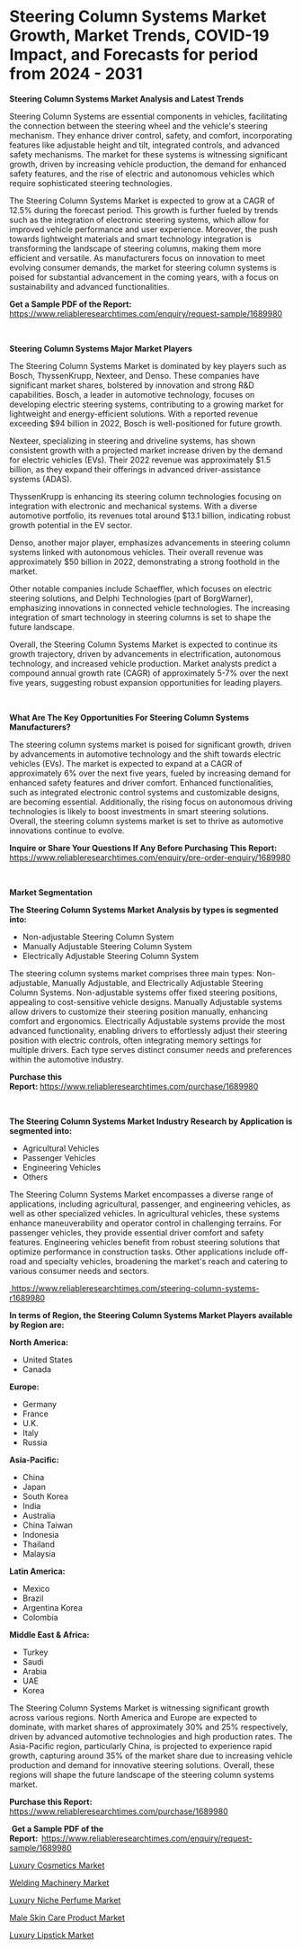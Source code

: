 <p><h1>Steering Column Systems Market Growth, Market Trends, COVID-19 Impact, and Forecasts for period from 2024 - 2031</h1></p><p><strong>Steering Column Systems Market Analysis and Latest Trends</strong></p>
<p><p>Steering Column Systems are essential components in vehicles, facilitating the connection between the steering wheel and the vehicle's steering mechanism. They enhance driver control, safety, and comfort, incorporating features like adjustable height and tilt, integrated controls, and advanced safety mechanisms. The market for these systems is witnessing significant growth, driven by increasing vehicle production, the demand for enhanced safety features, and the rise of electric and autonomous vehicles which require sophisticated steering technologies.</p><p>The Steering Column Systems Market is expected to grow at a CAGR of 12.5% during the forecast period. This growth is further fueled by trends such as the integration of electronic steering systems, which allow for improved vehicle performance and user experience. Moreover, the push towards lightweight materials and smart technology integration is transforming the landscape of steering columns, making them more efficient and versatile. As manufacturers focus on innovation to meet evolving consumer demands, the market for steering column systems is poised for substantial advancement in the coming years, with a focus on sustainability and advanced functionalities.</p></p>
<p><strong>Get a Sample PDF of the Report:&nbsp;</strong> <a href="https://www.reliableresearchtimes.com/enquiry/request-sample/1689980?utm_campaign=1626&utm_medium=2&utm_source=Github&utm_content=ia&utm_term=17102024&utm_id=steering-column-systems">https://www.reliableresearchtimes.com/enquiry/request-sample/1689980</a></p>
<p>&nbsp;</p>
<p><strong>Steering Column Systems Major Market Players</strong></p>
<p><p>The Steering Column Systems Market is dominated by key players such as Bosch, ThyssenKrupp, Nexteer, and Denso. These companies have significant market shares, bolstered by innovation and strong R&D capabilities. Bosch, a leader in automotive technology, focuses on developing electric steering systems, contributing to a growing market for lightweight and energy-efficient solutions. With a reported revenue exceeding $94 billion in 2022, Bosch is well-positioned for future growth.</p><p>Nexteer, specializing in steering and driveline systems, has shown consistent growth with a projected market increase driven by the demand for electric vehicles (EVs). Their 2022 revenue was approximately $1.5 billion, as they expand their offerings in advanced driver-assistance systems (ADAS).</p><p>ThyssenKrupp is enhancing its steering column technologies focusing on integration with electronic and mechanical systems. With a diverse automotive portfolio, its revenues total around $13.1 billion, indicating robust growth potential in the EV sector.</p><p>Denso, another major player, emphasizes advancements in steering column systems linked with autonomous vehicles. Their overall revenue was approximately $50 billion in 2022, demonstrating a strong foothold in the market.</p><p>Other notable companies include Schaeffler, which focuses on electric steering solutions, and Delphi Technologies (part of BorgWarner), emphasizing innovations in connected vehicle technologies. The increasing integration of smart technology in steering columns is set to shape the future landscape.</p><p>Overall, the Steering Column Systems Market is expected to continue its growth trajectory, driven by advancements in electrification, autonomous technology, and increased vehicle production. Market analysts predict a compound annual growth rate (CAGR) of approximately 5-7% over the next five years, suggesting robust expansion opportunities for leading players.</p></p>
<p>&nbsp;</p>
<p><strong>What Are The Key Opportunities For Steering Column Systems Manufacturers?</strong></p>
<p><p>The steering column systems market is poised for significant growth, driven by advancements in automotive technology and the shift towards electric vehicles (EVs). The market is expected to expand at a CAGR of approximately 6% over the next five years, fueled by increasing demand for enhanced safety features and driver comfort. Enhanced functionalities, such as integrated electronic control systems and customizable designs, are becoming essential. Additionally, the rising focus on autonomous driving technologies is likely to boost investments in smart steering solutions. Overall, the steering column systems market is set to thrive as automotive innovations continue to evolve.</p></p>
<p><strong>Inquire or Share Your Questions If Any Before Purchasing This Report:</strong> <a href="https://www.reliableresearchtimes.com/enquiry/pre-order-enquiry/1689980?utm_campaign=1626&utm_medium=2&utm_source=Github&utm_content=ia&utm_term=17102024&utm_id=steering-column-systems">https://www.reliableresearchtimes.com/enquiry/pre-order-enquiry/1689980</a></p>
<p>&nbsp;</p>
<p><strong>Market Segmentation</strong></p>
<p><strong>The Steering Column Systems Market Analysis by types is segmented into:</strong></p>
<p><ul><li>Non-adjustable Steering Column System</li><li>Manually Adjustable Steering Column System</li><li>Electrically Adjustable Steering Column System</li></ul></p>
<p><p>The steering column systems market comprises three main types: Non-adjustable, Manually Adjustable, and Electrically Adjustable Steering Column Systems. Non-adjustable systems offer fixed steering positions, appealing to cost-sensitive vehicle designs. Manually Adjustable systems allow drivers to customize their steering position manually, enhancing comfort and ergonomics. Electrically Adjustable systems provide the most advanced functionality, enabling drivers to effortlessly adjust their steering position with electric controls, often integrating memory settings for multiple drivers. Each type serves distinct consumer needs and preferences within the automotive industry.</p></p>
<p><strong>Purchase this Report:&nbsp;</strong><a href="https://www.reliableresearchtimes.com/purchase/1689980?utm_campaign=1626&utm_medium=2&utm_source=Github&utm_content=ia&utm_term=17102024&utm_id=steering-column-systems">https://www.reliableresearchtimes.com/purchase/1689980</a></p>
<p>&nbsp;</p>
<p><strong>The Steering Column Systems Market Industry Research by Application is segmented into:</strong></p>
<p><ul><li>Agricultural Vehicles</li><li>Passenger Vehicles</li><li>Engineering Vehicles</li><li>Others</li></ul></p>
<p><p>The Steering Column Systems Market encompasses a diverse range of applications, including agricultural, passenger, and engineering vehicles, as well as other specialized vehicles. In agricultural vehicles, these systems enhance maneuverability and operator control in challenging terrains. For passenger vehicles, they provide essential driver comfort and safety features. Engineering vehicles benefit from robust steering solutions that optimize performance in construction tasks. Other applications include off-road and specialty vehicles, broadening the market's reach and catering to various consumer needs and sectors.</p></p>
<p><a href="https://www.reliableresearchtimes.com/steering-column-systems-r1689980?utm_campaign=1626&utm_medium=2&utm_source=Github&utm_content=ia&utm_term=17102024&utm_id=steering-column-systems">&nbsp;https://www.reliableresearchtimes.com/steering-column-systems-r1689980</a></p>
<p><strong>In terms of Region, the Steering Column Systems Market Players available by Region are:</strong></p>
<p>
    <p> <strong> North America: </strong>
        <ul>
            <li>United States</li>
            <li>Canada</li>
        </ul>
        </p> 
    <p> <strong> Europe: </strong>
        <ul>
            <li>Germany</li>
            <li>France</li>
            <li>U.K.</li>
            <li>Italy</li>
            <li>Russia</li>
        </ul>
        </p> 
    <p> <strong> Asia-Pacific: </strong>
        <ul>
            <li>China</li>
            <li>Japan</li>
            <li>South Korea</li>
            <li>India</li>
            <li>Australia</li>
            <li>China Taiwan</li>
            <li>Indonesia</li>
            <li>Thailand</li>
            <li>Malaysia</li>
        </ul>
        </p> 
    <p> <strong> Latin America: </strong>
        <ul>
            <li>Mexico</li>
            <li>Brazil</li>
            <li>Argentina Korea</li>
            <li>Colombia</li>
        </ul>
        </p> 
    <p> <strong> Middle East & Africa: </strong>
        <ul>
            <li>Turkey</li>
            <li>Saudi</li>
            <li>Arabia</li>
            <li>UAE</li>
            <li>Korea</li>
        </ul>
    </p>
    </p>
<p><p>The Steering Column Systems Market is witnessing significant growth across various regions. North America and Europe are expected to dominate, with market shares of approximately 30% and 25% respectively, driven by advanced automotive technologies and high production rates. The Asia-Pacific region, particularly China, is projected to experience rapid growth, capturing around 35% of the market share due to increasing vehicle production and demand for innovative steering solutions. Overall, these regions will shape the future landscape of the steering column systems market.</p></p>
<p><strong>Purchase this Report: </strong><a href="https://www.reliableresearchtimes.com/purchase/1689980?utm_campaign=1626&utm_medium=2&utm_source=Github&utm_content=ia&utm_term=17102024&utm_id=steering-column-systems">https://www.reliableresearchtimes.com/purchase/1689980</a></p>
<p>&nbsp;<strong>Get a Sample PDF of the Report:&nbsp;&nbsp;</strong><a href="https://www.reliableresearchtimes.com/enquiry/request-sample/1689980?utm_campaign=1626&utm_medium=2&utm_source=Github&utm_content=ia&utm_term=17102024&utm_id=steering-column-systems">https://www.reliableresearchtimes.com/enquiry/request-sample/1689980</a></p>
<p><strong></strong></p>
<p><p><a href="https://www.linkedin.com/pulse/luxury-cosmetics-market-navigating-challenges-unlocking-t8ebe?utm_campaign=1626&utm_medium=2&utm_source=Github&utm_content=ia&utm_term=17102024&utm_id=steering-column-systems">Luxury Cosmetics Market</a></p><p><a href="https://issuu.com/reportprime-2/docs/welding-machinery-market-size-2030._18bfb0d43644f9?utm_campaign=1626&utm_medium=2&utm_source=Github&utm_content=ia&utm_term=17102024&utm_id=steering-column-systems">Welding Machinery Market</a></p><p><a href="https://www.linkedin.com/pulse/unveiling-market-trends-global-luxury-niche-perfume-growth-sttke?utm_campaign=1626&utm_medium=2&utm_source=Github&utm_content=ia&utm_term=17102024&utm_id=steering-column-systems">Luxury Niche Perfume Market</a></p><p><a href="https://www.linkedin.com/pulse/male-skin-care-product-market-research-report-2024-2031-tgqke?utm_campaign=1626&utm_medium=2&utm_source=Github&utm_content=ia&utm_term=17102024&utm_id=steering-column-systems">Male Skin Care Product Market</a></p><p><a href="https://www.linkedin.com/pulse/luxury-lipstick-market-trends-detailed-study-its-segmentation-kjsse?utm_campaign=1626&utm_medium=2&utm_source=Github&utm_content=ia&utm_term=17102024&utm_id=steering-column-systems">Luxury Lipstick Market</a></p></p>
